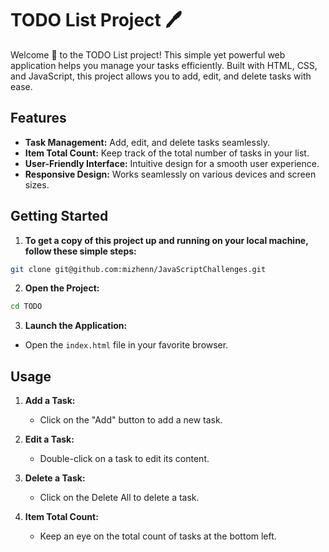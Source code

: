 # TODO List Project 🖊

Welcome 👋  to the TODO List project! This simple yet powerful web application helps you manage your tasks efficiently. Built with HTML, CSS, and JavaScript, this project allows you to add, edit, and delete tasks with ease.

## Features
- **Task Management:** Add, edit, and delete tasks seamlessly.
- **Item Total Count:** Keep track of the total number of tasks in your list.
- **User-Friendly Interface:** Intuitive design for a smooth user experience.
- **Responsive Design:** Works seamlessly on various devices and screen sizes.

## Getting Started
1. **To get a copy of this project up and running on your local machine, follow these simple steps:**
```sh
git clone git@github.com:mizhenn/JavaScriptChallenges.git

```
2. **Open the Project:**
```sh
cd TODO

```
3. **Launch the Application:**
- Open the `index.html` file in your favorite browser.

## Usage

1. **Add a Task:**
   - Click on the "Add" button to add a new task.

2. **Edit a Task:**
   - Double-click on a task to edit its content.
  
3. **Delete a Task:**
   - Click on the Delete All to delete a task.

4. **Item Total Count:**
   - Keep an eye on the total count of tasks at the bottom left.
   
  
  


  
  
  



